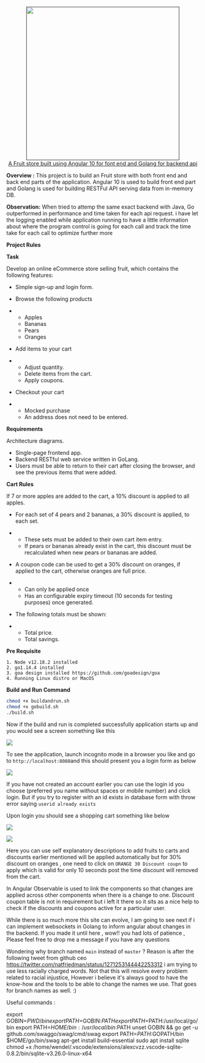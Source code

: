 <p align="center">
    <a href=""">
        <img height=400 src="https://encrypted-tbn0.gstatic.com/images?q=tbn%3AANd9GcQWvuFYj4jQjctg_BrTDkaKWgK0G7Pm3hSGKQ&usqp=CAU">
    </a>
    <br><u>A Fruit store built using Angular 10 for font end and Golang for backend api</u>
</p>



**Overview :** This project is to build an Fruit store with both front end and back end parts of the application. Angular 10 is used to build front end part and Golang is used for building RESTFul API serving data from in-memory DB.

**Observation:** When tried to attemp the same exact backend with Java, Go outperformed in performance and time taken for each api request. i have let the logging enabled while application running to have a little information about where the program control is going for each call and track the time take for each call to optimize further more

**Project Rules**

**Task**

Develop an online eCommerce store selling fruit, which contains the following features:

- Simple sign-up and login form.

- Browse the following products

- - Apples
  - Bananas
  - Pears
  - Oranges

- Add items to your cart

- - Adjust quantity.
  - Delete items from the cart.
  - Apply coupons.

- Checkout your cart

- - Mocked purchase
  - An address does not need to be entered.

**Requirements**

Architecture diagrams.

- Single-page frontend app.
- Backend RESTful web service written in GoLang.
- Users must be able to return to their cart after closing the browser, and see the previous items that were added.

**Cart Rules**

 If 7 or more apples are added to the cart, a 10% discount is applied to all apples.

- For each set of 4 pears and 2 bananas, a 30% discount is applied, to each set.

- - These sets must be added to their own cart item entry.
  - If pears or bananas already exist in the cart, this discount must be recalculated when new pears or bananas are added.

- A coupon code can be used to get a 30% discount on oranges, if applied to the cart, otherwise oranges are full price.

- - Can only be applied once
  - Has an configurable expiry timeout (10 seconds for testing purposes) once generated.

- The following totals must be shown:

- - Total price.
  - Total savings.

**Pre Requisite**

```shell
1. Node v12.18.2 installed
2. go1.14.4 installed
3. goa design installed https://github.com/goadesign/goa
4. Running Linux distro or MacOS
```

**Build and Run Command**

```sh
chmod +x buildandrun.sh
chmod +x gobuild.sh
./build.sh
```

Now if the build and run is completed successfully application starts up and you would see a screen something like this

![](https://res.cloudinary.com/rockey5520/image/upload/v1594848905/fruitstore/successfulbuild_mgcpqc.png)



To see the application, launch incognito mode in a browser you like and go to `http://localhost:8080`and this should present you a login form as below

![](https://res.cloudinary.com/rockey5520/image/upload/v1594849128/fruitstore/loginform_tzxsg1.jpg)

If you have not created an account earlier you can use the login id you choose (preferred you name without spaces or mobile number) and click login. But if you try to register with an id exists in database form with throw error saying `userid already exists`

Upon login you should see a shopping cart something like below

![](https://res.cloudinary.com/rockey5520/image/upload/v1594849520/fruitstore/home_page_uugebm.jpg)



![](https://res.cloudinary.com/rockey5520/image/upload/v1594851723/fruitstore/discounts_applied_zvonn5.jpg)

Here you can use self explanatory descriptions to add fruits to carts and discounts earlier mentioned will be applied automatically but for 30% discount on oranges , one need to click on `ORANGE 30 Discount coupn`  to apply which is valid for only 10 seconds post the time discount will removed from the cart. 

In Angular Observable is used to link the components so that changes are applied across other components when there is a change to one. Discount coupon table is not in requirement but i left it there so it sits as a nice help to check if the discounts and coupons active for a particular user.



While there is so much more this site can evolve, I am going to see next if i can implement websockets in Golang to inform angular about changes in the backend. If you made it until here , wow!! you had lots of patience , Please feel free to drop me a message if you have any questions

Wondering why branch named `main` instead of `master` ? Reason is after the following tweet from github ceo https://twitter.com/natfriedman/status/1271253144442253312 i am trying to use less racially charged words. Not that this will resolve every problem related to racial injustice,  However i believe it's always good to have the know-how and the tools to be able to change the names we use. That goes for branch names as well. :)


Useful commands :

export GOBIN=$PWD/bin
export PATH=$GOBIN:$PATH
export PATH=$PATH:/usr/local/go/bin
export PATH=$HOME/bin:/usr/local/bin:$PATH
unset GOBIN && go get -u github.com/swaggo/swag/cmd/swag
export PATH=$PATH:$GOPATH/bin
$HOME/go/bin/swag
apt-get install build-essential
sudo apt install sqlite
chmod +x /home/wendel/.vscode/extensions/alexcvzz.vscode-sqlite-0.8.2/bin/sqlite-v3.26.0-linux-x64